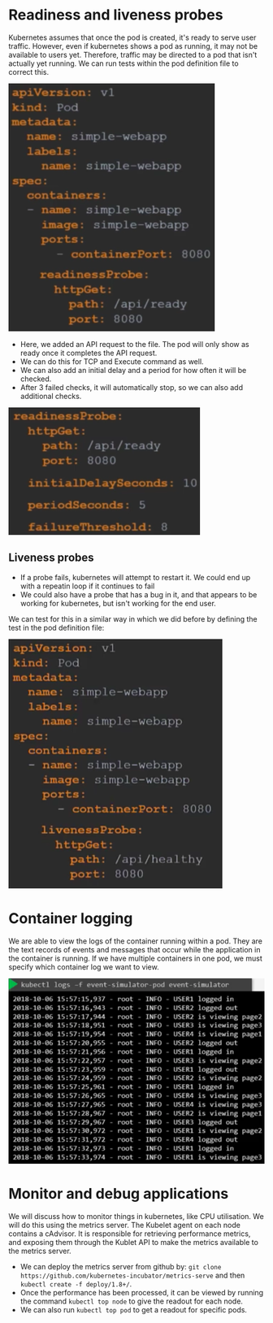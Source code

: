 # Readiness and liveness probes
Kubernetes assumes that once the pod is created, it's ready to serve user traffic. However, even if kubernetes shows a pod as running, it may not be available to users yet. Therefore, traffic may be directed to a pod that isn't actually yet running. We can run tests within the pod definition file to correct this. 

![](images/5.2.png)

- Here, we added an API request to the file. The pod will only show as ready once it completes the API request. 
- We can do this for TCP and Execute command as well. 
- We can also add an initial delay and a period for how often it will be checked.
- After 3 failed checks, it will automatically stop, so we can also add additional checks. 

![](images/5.3.png)

## Liveness probes
- If a probe fails, kubernetes will attempt to restart it. We could end up with a repeatin loop if it continues to fail
- We could also have a probe that has a bug in it, and that appears to be working for kubernetes, but isn't working for the end user. 

We can test for this in a similar way in which we did before by defining the test in the pod definition file: 

![](images/5.4.png)

# Container logging
We are able to view the logs of the container running within a pod. They are the text records of events and messages that occur while the application in the container is running. If we have multiple containers in one pod, we must specify which container log we want to view.

![](images/5.5.png)

# Monitor and debug applications
We will discuss how to monitor things in kubernetes, like CPU utilisation. We will do this using the metrics server. The Kubelet agent on each node contains a cAdvisor. It is responsible for retrieving performance metrics, and exposing them through the Kublet API to make the metrics available to the metrics server. 
- We can deploy the metrics server from github by: `git clone https://github.com/kubernetes-incubator/metrics-serve` and then `kubectl create -f deploy/1.8+/`. 
- Once the performance has been processed, it can be viewed by running the command `kubectl top node` to give the readout for each node. 
- We can also run `kubectl top pod` to get a readout for specific pods. 